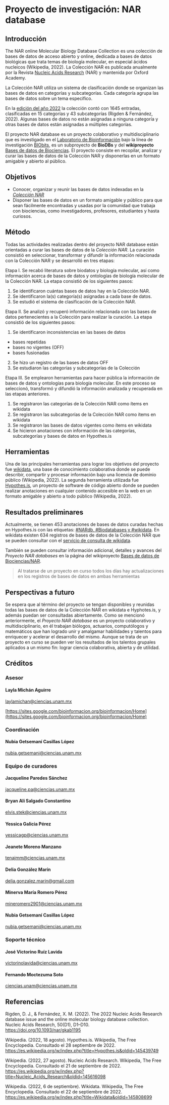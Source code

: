 # **Proyecto de investigación: NAR database**

## **Introducción**

The NAR online Molecular Biology Database Collection es una colección de bases de datos de acceso abierto y online, dedicada a bases de datos biológicas que trata temas de biología molecular, en especial ácidos nucleicos (Wikipedia, 2022). La Colección NAR es publicada anualmente por la Revista [Nucleic Acids Research](https://es.wikipedia.org/wiki/Nucleic_Acids_Research) (NAR) y mantenida por Oxford Academy. 

La Colección NAR utiliza un sistema de clasificación donde se organizan las bases de datos en categorías y subcategorías. Cada categoría agrupa las bases de datos sobre un tema específico.

En la [edición del año 2022](https://academic.oup.com/nar/article/50/D1/D1/6495890) la colección contó con 1645 entradas, clasificadas en 15 categorías y 43 subcategorías (Rigden & Fernández, 2022). Algunas bases de datos no están asignadas a ninguna categoría y otras bases de datos están asignadas a múltiples categorías.

El proyecto NAR database es un proyecto colaborativo y multidisciplinario que es investigado en el [Laboratorio de Bioinformación](https://sites.google.com/bioinformacion.org/bioinformacion/Home) bajo la línea de investigación [BIObits](https://sites.google.com/bioinformacion.org/bioinformacion/tablero-biobits?authuser=0), es un subproyecto de **BioDBs** y del **wikiproyecto** [Bases de datos de Biociencias](https://www.wikidata.org/wiki/Wikidata:Bases_de_Datos_Biociencias/NAR).
El proyecto consiste en recopilar, analizar y curar las bases de datos de la Colección NAR y disponerlas en un formato amigable y abierto al público.

## **Objetivos**

+ Conocer, organizar y reunir las bases de datos indexadas en la [*Colección NAR*](https://www.wikidata.org/wiki/Q110211927) 
+ Disponer las bases de datos en un formato amigable y público para que sean fácilmente encontradas y usadas por la comunidad que trabaja con biociencias, como investigadores, profesores, estudiantes y hasta curiosos. 

## **Método**
Todas las actividades realizadas dentro del proyecto NAR database están orientadas a curar las bases de datos de la *Colección NAR*. La curación consistió en seleccionar, transformar y difundir la información relacionada con la Colección NAR y se desarrolló en tres etapas:  

Etapa I. Se recabó literatura sobre biodatos y biología molecular, así como información acerca de bases de datos y ontologías de biología molecular de la Colección NAR. La etapa consistió de los siguientes pasos: 

1. Se identificaron cuántas bases de datos hay en la Colección NAR. 
2. Se identificaron la(s) categoría(s) asignadas a cada base de datos. 
3. Se estudió el sistema de clasificación de la Colección NAR. 

Etapa II. Se analizó y recuperó información relacionada con las bases de datos pertenecientes a la Colección para realizar la curación. La etapa consistió de los siguientes pasos: 

1. Se identificaron inconsistencias en las bases de datos
- bases repetidas
- bases no vigentes (OFF)
- bases fusionadas
2. Se hizo un registro de las bases de datos OFF
3. Se estudiaron las categorías y subcategorías de la Colección
 
Etapa III. Se emplearon herramientas para hacer pública la información de bases de datos y ontologías para biología molecular. En este proceso se seleccionó, transformó y difundió la información analizada y recuperada en las etapas anteriores.  

1. Se registraron las categorías de la Colección NAR como ítems en wikidata 
2. Se registraron las subcategorías de la Colección NAR como ítems en wikidata 
3. Se registraron las bases de datos vigentes como ítems en wikidata
4. Se hicieron anotaciones con información de las categorías, subcategorías y bases de datos en Hypothes.is

## **Herramientas**
Una de las principales herramientas para lograr los objetivos del proyecto fue [wikidata](https://www.wikidata.org/wiki/Wikidata:Main_Page), una base de conocimiento colaborativa donde se puede describir, compartir y procesar información bajo una licencia de dominio público (Wikipedia, 2022). La segunda herramienta utilizada fue [Hypothes.is](https://web.hypothes.is), un proyecto de software de código abierto donde se pueden realizar anotaciones en cualquier contenido accesible en la web en un formato amigable y abierto a todo público (Wikipedia, 2022).


## **Resultados preliminares**
Actualmente, se tienen 453 anotaciones de bases de datos curadas hechas en Hypothes.is  con las etiquetas: [#NARdb, #Biodatabases y #wikidata](https://hypothes.is/search?q=tag%3ANARdb+Biodatabases+wikidata). En wikidata existen 634 registros de bases de datos de la Colección NAR que se pueden consultar con el [servicio de consulta de wikidata](https://w.wiki/58cD). 

También se pueden consultar información adicional, detalles y avances del *Proyecto NAR databases* en la página del wikiproyecto [Bases de datos de Biociencias/NAR](https://www.wikidata.org/wiki/Wikidata:Bases_de_Datos_Biociencias/NAR).

> Al tratarse de un proyecto en curso todos los días hay actualizaciones en los registros de bases de datos en ambas herramientas

## **Perspectivas a futuro**
Se espera que al término del proyecto se tengan disponibles y reunidas todas las bases de datos de la Colección NAR en wikidata e Hyphotes.is, y además puedan ser consultadas abiertamente. Como se mencionó anteriormente, el *Proyecto NAR database* es un proyecto colaborativo y multidisciplinario, en él trabajan biólogos, actuarios, computólogos y matemáticos que han logrado unir y amalgamar habilidades y talentos para enriquecer y acelerar el desarrollo del mismo. Aunque se trata de un proyecto en curso se pueden ver los resultados de los talentos grupales aplicados a un mismo fin: lograr ciencia colaborativa, abierta y de utilidad.

## **Créditos**
### **Asesor**

#### Layla Michán Aguirre

laylamichan@ciencias.unam.mx 

[https://sites.google.com/bioinformacion.org/bioinformacion/Home](https://sites.google.com/bioinformacion.org/bioinformacion/Home)


### **Coordinación**

#### Nubia Getsemaní Casillas López 

nubia.getsemani@ciencias.unam.mx 


### **Equipo de curadores**

#### Jacqueline Paredes Sánchez 

jacqueline.pa@ciencias.unam.mx 

#### Bryan Ali Salgado Constantino 

elvis.stek@ciencias.unam.mx 

#### Yessica Galicia Pérez 

yessicagp@ciencias.unam.mx 

#### Jeanete Moreno Manzano 

tenajmm@ciencias.unam.mx 

#### Delia González Marín 

delia.gonzalez.marin@gmail.com 

#### Minerva María Romero Pérez 

mineromero2901@ciencias.unam.mx 

#### Nubia Getsemaní Casillas López 

nubia.getsemani@ciencias.unam.mx 


### **Soporte técnico**

#### José Victorino Ruíz Lavida 

victorinolavida@ciencias.unam.mx 

#### Fernando Moctezuma Soto 

ciencias.unam@ciencias.unam.mx


## **Referencias**
Rigden, D. J., & Fernández, X. M. (2022). The 2022 Nucleic Acids Research database issue and the online molecular biology database collection. Nucleic Acids Research, 50(D1), D1–D10. https://doi.org/10.1093/nar/gkab1195 

Wikipedia. (2022, 18 agosto). Hypothes.is. Wikipedia, The Free Encyclopedia. Consultado el 28 septiembre de 2022. https://es.wikipedia.org/w/index.php?title=Hypothes.is&oldid=145439749 

Wikipedia. (2022, 27 agosto). Nucleic Acids Research. Wikipedia, The Free Encyclopedia. Consultado el 21 de septiembre de 2022. https://es.wikipedia.org/w/index.php?title=Nucleic_Acids_Research&oldid=145616098 

Wikipedia. (2022, 6 de septiembre). Wikidata. Wikipedia, The Free Encyclopedia. Consultado el 22 de septiembre de 2022. https://es.wikipedia.org/w/index.php?title=Wikidata&oldid=145808699 
